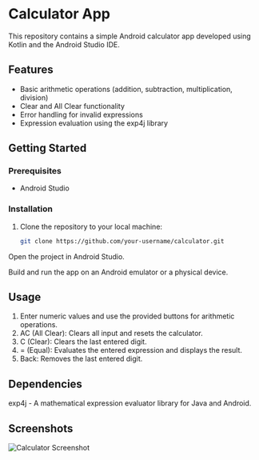 # Calculator App

This repository contains a simple Android calculator app developed using Kotlin and the Android Studio IDE.

## Features

- Basic arithmetic operations (addition, subtraction, multiplication, division)
- Clear and All Clear functionality
- Error handling for invalid expressions
- Expression evaluation using the exp4j library

## Getting Started

### Prerequisites

- Android Studio

### Installation

1. Clone the repository to your local machine:

   ```bash
   git clone https://github.com/your-username/calculator.git

Open the project in Android Studio.

Build and run the app on an Android emulator or a physical device.

## Usage

1. Enter numeric values and use the provided buttons for arithmetic operations.
2. AC (All Clear): Clears all input and resets the calculator.
3. C (Clear): Clears the last entered digit.
4. = (Equal): Evaluates the entered expression and displays the result.
5. Back: Removes the last entered digit.
   
## Dependencies
exp4j - A mathematical expression evaluator library for Java and Android.

## Screenshots

![Calculator Screenshot](https://github.com/vi14m/Calculator_/blob/master/Screenshot_20231109_162732.png)
